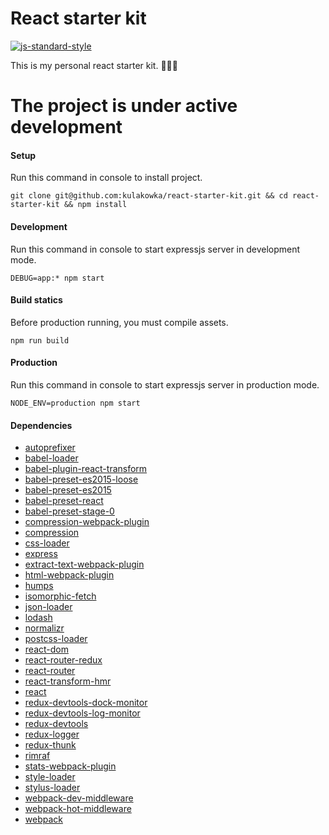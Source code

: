 # React starter kit

[![js-standard-style](https://cdn.rawgit.com/feross/standard/master/badge.svg)](https://github.com/feross/standard)

This is my personal react starter kit. :beer::beer::beer:

# The project is under active development 



#### Setup

Run this command in console to install project.

```
git clone git@github.com:kulakowka/react-starter-kit.git && cd react-starter-kit && npm install
```

#### Development

Run this command in console to start expressjs server in development mode.

```
DEBUG=app:* npm start
```

#### Build statics

Before production running, you must compile assets.

```
npm run build
```

#### Production

Run this command in console to start expressjs server in production mode.

```
NODE_ENV=production npm start
```
#### Dependencies

- [autoprefixer](https://www.npmjs.com/package/autoprefixer)
- [babel-loader](https://www.npmjs.com/package/babel-loader)
- [babel-plugin-react-transform](https://www.npmjs.com/package/babel-plugin-react-transform)
- [babel-preset-es2015-loose](https://www.npmjs.com/package/babel-preset-es2015-loose)
- [babel-preset-es2015](https://www.npmjs.com/package/babel-preset-es2015)
- [babel-preset-react](https://www.npmjs.com/package/babel-preset-react)
- [babel-preset-stage-0](https://www.npmjs.com/package/babel-preset-stage-0)
- [compression-webpack-plugin](https://www.npmjs.com/package/compression-webpack-plugin)
- [compression](https://www.npmjs.com/package/compression)
- [css-loader](https://www.npmjs.com/package/css-loader)
- [express](https://www.npmjs.com/package/express)
- [extract-text-webpack-plugin](https://www.npmjs.com/package/extract-text-webpack-plugin)
- [html-webpack-plugin](https://www.npmjs.com/package/html-webpack-plugin)
- [humps](https://www.npmjs.com/package/humps)
- [isomorphic-fetch](https://www.npmjs.com/package/isomorphic-fetch)
- [json-loader](https://www.npmjs.com/package/json-loader)
- [lodash](https://www.npmjs.com/package/lodash)
- [normalizr](https://www.npmjs.com/package/normalizr)
- [postcss-loader](https://www.npmjs.com/package/postcss-loader)
- [react-dom](https://www.npmjs.com/package/react-dom)
- [react-router-redux](https://www.npmjs.com/package/react-router-redux)
- [react-router](https://www.npmjs.com/package/react-router)
- [react-transform-hmr](https://www.npmjs.com/package/react-transform-hmr)
- [react](https://www.npmjs.com/package/react)
- [redux-devtools-dock-monitor](https://www.npmjs.com/package/redux-devtools-dock-monitor)
- [redux-devtools-log-monitor](https://www.npmjs.com/package/redux-devtools-log-monitor)
- [redux-devtools](https://www.npmjs.com/package/redux-devtools)
- [redux-logger](https://www.npmjs.com/package/redux-logger)
- [redux-thunk](https://www.npmjs.com/package/redux-thunk)
- [rimraf](https://www.npmjs.com/package/rimraf)
- [stats-webpack-plugin](https://www.npmjs.com/package/stats-webpack-plugin)
- [style-loader](https://www.npmjs.com/package/style-loader)
- [stylus-loader](https://www.npmjs.com/package/stylus-loader)
- [webpack-dev-middleware](https://www.npmjs.com/package/webpack-dev-middleware)
- [webpack-hot-middleware](https://www.npmjs.com/package/webpack-hot-middleware)
- [webpack](https://www.npmjs.com/package/webpack)